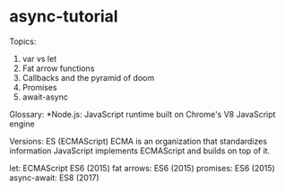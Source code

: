 # async-tutorial

Topics: 
1) var vs let
2) Fat arrow functions
3) Callbacks and the pyramid of doom
4) Promises
5) await-async

Glossary: 
*Node.js: JavaScript runtime built on Chrome's V8 JavaScript engine

Versions:
ES (ECMAScript)
ECMA is an organization that standardizes information
JavaScript implements ECMAScript and builds on top of it.

let: ECMAScript ES6 (2015)
fat arrows: ES6 (2015)
promises: ES6 (2015)
async-await: ES8 (2017)